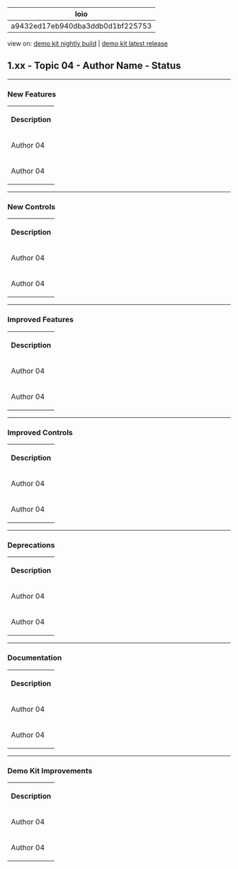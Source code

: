<!-- loioa9432ed17eb940dba3ddb0d1bf225753 -->

| loio |
| -----|
| a9432ed17eb940dba3ddb0d1bf225753 |

<div id="loio">

view on: [demo kit nightly build](https://openui5nightly.hana.ondemand.com/#/topic/a9432ed17eb940dba3ddb0d1bf225753) | [demo kit latest release](https://openui5.hana.ondemand.com/#/topic/a9432ed17eb940dba3ddb0d1bf225753)</div>

## 1.xx - Topic 04 - Author Name - Status

***

<a name="loioa9432ed17eb940dba3ddb0d1bf225753__section_yxw_pxt_zcb"/>

### New Features

<a name="loioa9432ed17eb940dba3ddb0d1bf225753__table_krd_ltq_mfb"/> 


<table>
<tr>
<th>

Description



</th>
</tr>
<tr>
<td>

Аuthor 04



</td>
</tr>
<tr>
<td>

Аuthor 04



</td>
</tr>
</table>

***

<a name="loioa9432ed17eb940dba3ddb0d1bf225753__section_bkm_s15_zcb"/>

### New Controls

<a name="loioa9432ed17eb940dba3ddb0d1bf225753__table_ejf_dvq_mfb"/> 


<table>
<tr>
<th>

Description



</th>
</tr>
<tr>
<td>

Аuthor 04



</td>
</tr>
<tr>
<td>

Аuthor 04



</td>
</tr>
</table>

***

<a name="loioa9432ed17eb940dba3ddb0d1bf225753__section_qwl_pb5_zcb"/>

### Improved Features

<a name="loioa9432ed17eb940dba3ddb0d1bf225753__table_tpj_dvq_mfb"/> 


<table>
<tr>
<th>

Description



</th>
</tr>
<tr>
<td>

Аuthor 04



</td>
</tr>
<tr>
<td>

Аuthor 04



</td>
</tr>
</table>

***

<a name="loioa9432ed17eb940dba3ddb0d1bf225753__section_rqn_wd5_zcb"/>

### Improved Controls

<a name="loioa9432ed17eb940dba3ddb0d1bf225753__table_qcq_dvq_mfb"/> 


<table>
<tr>
<th>

Description



</th>
</tr>
<tr>
<td>

Аuthor 04



</td>
</tr>
<tr>
<td>

Аuthor 04



</td>
</tr>
</table>

***

<a name="loioa9432ed17eb940dba3ddb0d1bf225753__section_cps_cg5_zcb"/>

### Deprecations

<a name="loioa9432ed17eb940dba3ddb0d1bf225753__table_p1z_dvq_mfb"/> 


<table>
<tr>
<th>

Description



</th>
</tr>
<tr>
<td>

Аuthor 04



</td>
</tr>
<tr>
<td>

Аuthor 04



</td>
</tr>
</table>

***

<a name="loioa9432ed17eb940dba3ddb0d1bf225753__section_z2h_fh5_zcb"/>

### Documentation

<a name="loioa9432ed17eb940dba3ddb0d1bf225753__table_u2d_2vq_mfb"/> 


<table>
<tr>
<th>

Description



</th>
</tr>
<tr>
<td>

Аuthor 04



</td>
</tr>
<tr>
<td>

Аuthor 04



</td>
</tr>
</table>

***

<a name="loioa9432ed17eb940dba3ddb0d1bf225753__section_r5v_3h5_zcb"/>

### Demo Kit Improvements

<a name="loioa9432ed17eb940dba3ddb0d1bf225753__table_e2h_2vq_mfb"/> 


<table>
<tr>
<th>

Description



</th>
</tr>
<tr>
<td>

Аuthor 04



</td>
</tr>
<tr>
<td>

Аuthor 04



</td>
</tr>
</table>

